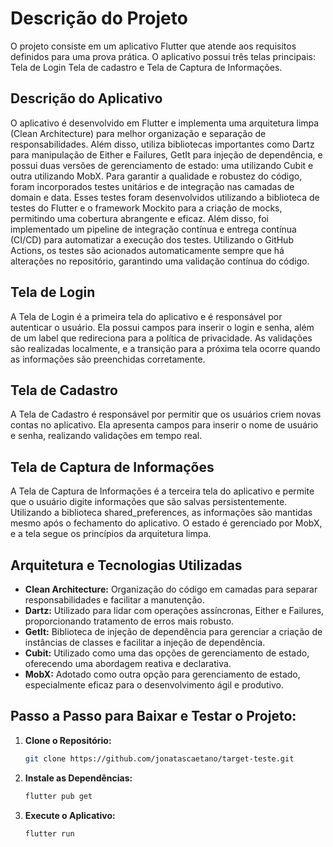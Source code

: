 # Descrição do Projeto

O projeto consiste em um aplicativo Flutter que atende aos requisitos definidos para uma prova prática. O aplicativo possui três telas principais: Tela de Login Tela de cadastro e Tela de Captura de Informações.

## Descrição do Aplicativo

O aplicativo é desenvolvido em Flutter e implementa uma arquitetura limpa (Clean Architecture) para melhor organização e separação de responsabilidades. Além disso, utiliza bibliotecas importantes como Dartz para manipulação de Either e Failures, GetIt para injeção de dependência, e possui duas versões de gerenciamento de estado: uma utilizando Cubit e outra utilizando MobX. Para garantir a qualidade e robustez do código, foram incorporados testes unitários e de integração nas camadas de domain e data. Esses testes foram desenvolvidos utilizando a biblioteca de testes do Flutter e o framework Mockito para a criação de mocks, permitindo uma cobertura abrangente e eficaz. Além disso, foi implementado um pipeline de integração contínua e entrega contínua (CI/CD) para automatizar a execução dos testes. Utilizando o GitHub Actions, os testes são acionados automaticamente sempre que há alterações no repositório, garantindo uma validação contínua do código.

## Tela de Login

A Tela de Login é a primeira tela do aplicativo e é responsável por autenticar o usuário. Ela possui campos para inserir o login e senha, além de um label que redireciona para a política de privacidade. As validações são realizadas localmente, e a transição para a próxima tela ocorre quando as informações são preenchidas corretamente.

## Tela de Cadastro

A Tela de Cadastro é responsável por permitir que os usuários criem novas contas no aplicativo. Ela apresenta campos para inserir o nome de usuário e senha, realizando validações em tempo real. 

## Tela de Captura de Informações

A Tela de Captura de Informações é a terceira tela do aplicativo e permite que o usuário digite informações que são salvas persistentemente. Utilizando a biblioteca shared_preferences, as informações são mantidas mesmo após o fechamento do aplicativo. O estado é gerenciado por MobX, e a tela segue os princípios da arquitetura limpa.



## Arquitetura e Tecnologias Utilizadas

- **Clean Architecture:** Organização do código em camadas para separar responsabilidades e facilitar a manutenção.
- **Dartz:** Utilizado para lidar com operações assíncronas, Either e Failures, proporcionando tratamento de erros mais robusto.
- **GetIt:** Biblioteca de injeção de dependência para gerenciar a criação de instâncias de classes e facilitar a injeção de dependência.
- **Cubit:** Utilizado como uma das opções de gerenciamento de estado, oferecendo uma abordagem reativa e declarativa.
- **MobX:** Adotado como outra opção para gerenciamento de estado, especialmente eficaz para o desenvolvimento ágil e produtivo.

## Passo a Passo para Baixar e Testar o Projeto:

1. **Clone o Repositório:**
   ```bash
   git clone https://github.com/jonatascaetano/target-teste.git

2. **Instale as Dependências:**
   ```bash
   flutter pub get

3. **Execute o Aplicativo:**
   ```bash
   flutter run
